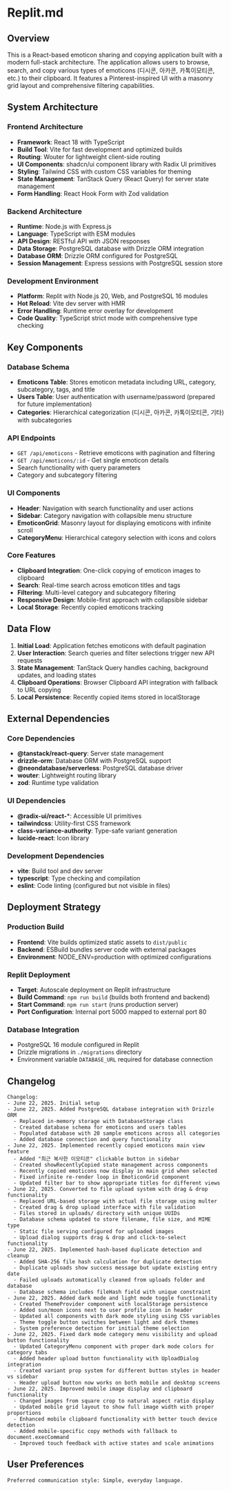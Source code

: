 # Replit.md

## Overview

This is a React-based emoticon sharing and copying application built with a modern full-stack architecture. The application allows users to browse, search, and copy various types of emoticons (디시콘, 아카콘, 카톡이모티콘, etc.) to their clipboard. It features a Pinterest-inspired UI with a masonry grid layout and comprehensive filtering capabilities.

## System Architecture

### Frontend Architecture
- **Framework**: React 18 with TypeScript
- **Build Tool**: Vite for fast development and optimized builds
- **Routing**: Wouter for lightweight client-side routing
- **UI Components**: shadcn/ui component library with Radix UI primitives
- **Styling**: Tailwind CSS with custom CSS variables for theming
- **State Management**: TanStack Query (React Query) for server state management
- **Form Handling**: React Hook Form with Zod validation

### Backend Architecture
- **Runtime**: Node.js with Express.js
- **Language**: TypeScript with ESM modules
- **API Design**: RESTful API with JSON responses
- **Data Storage**: PostgreSQL database with Drizzle ORM integration
- **Database ORM**: Drizzle ORM configured for PostgreSQL
- **Session Management**: Express sessions with PostgreSQL session store

### Development Environment
- **Platform**: Replit with Node.js 20, Web, and PostgreSQL 16 modules
- **Hot Reload**: Vite dev server with HMR
- **Error Handling**: Runtime error overlay for development
- **Code Quality**: TypeScript strict mode with comprehensive type checking

## Key Components

### Database Schema
- **Emoticons Table**: Stores emoticon metadata including URL, category, subcategory, tags, and title
- **Users Table**: User authentication with username/password (prepared for future implementation)
- **Categories**: Hierarchical categorization (디시콘, 아카콘, 카톡이모티콘, 기타) with subcategories

### API Endpoints
- `GET /api/emoticons` - Retrieve emoticons with pagination and filtering
- `GET /api/emoticons/:id` - Get single emoticon details
- Search functionality with query parameters
- Category and subcategory filtering

### UI Components
- **Header**: Navigation with search functionality and user actions
- **Sidebar**: Category navigation with collapsible menu structure
- **EmoticonGrid**: Masonry layout for displaying emoticons with infinite scroll
- **CategoryMenu**: Hierarchical category selection with icons and colors

### Core Features
- **Clipboard Integration**: One-click copying of emoticon images to clipboard
- **Search**: Real-time search across emoticon titles and tags
- **Filtering**: Multi-level category and subcategory filtering
- **Responsive Design**: Mobile-first approach with collapsible sidebar
- **Local Storage**: Recently copied emoticons tracking

## Data Flow

1. **Initial Load**: Application fetches emoticons with default pagination
2. **User Interaction**: Search queries and filter selections trigger new API requests
3. **State Management**: TanStack Query handles caching, background updates, and loading states
4. **Clipboard Operations**: Browser Clipboard API integration with fallback to URL copying
5. **Local Persistence**: Recently copied items stored in localStorage

## External Dependencies

### Core Dependencies
- **@tanstack/react-query**: Server state management
- **drizzle-orm**: Database ORM with PostgreSQL support
- **@neondatabase/serverless**: PostgreSQL database driver
- **wouter**: Lightweight routing library
- **zod**: Runtime type validation

### UI Dependencies
- **@radix-ui/react-***: Accessible UI primitives
- **tailwindcss**: Utility-first CSS framework
- **class-variance-authority**: Type-safe variant generation
- **lucide-react**: Icon library

### Development Dependencies
- **vite**: Build tool and dev server
- **typescript**: Type checking and compilation
- **eslint**: Code linting (configured but not visible in files)

## Deployment Strategy

### Production Build
- **Frontend**: Vite builds optimized static assets to `dist/public`
- **Backend**: ESBuild bundles server code with external packages
- **Environment**: NODE_ENV=production with optimized configurations

### Replit Deployment
- **Target**: Autoscale deployment on Replit infrastructure
- **Build Command**: `npm run build` (builds both frontend and backend)
- **Start Command**: `npm run start` (runs production server)
- **Port Configuration**: Internal port 5000 mapped to external port 80

### Database Integration
- PostgreSQL 16 module configured in Replit
- Drizzle migrations in `./migrations` directory
- Environment variable `DATABASE_URL` required for database connection

## Changelog

```
Changelog:
- June 22, 2025. Initial setup
- June 22, 2025. Added PostgreSQL database integration with Drizzle ORM
  - Replaced in-memory storage with DatabaseStorage class
  - Created database schema for emoticons and users tables
  - Populated database with 20 sample emoticons across all categories
  - Added database connection and query functionality
- June 22, 2025. Implemented recently copied emoticons main view feature
  - Added "최근 복사한 이모티콘" clickable button in sidebar
  - Created showRecentlyCopied state management across components
  - Recently copied emoticons now display in main grid when selected
  - Fixed infinite re-render loop in EmoticonGrid component
  - Updated filter bar to show appropriate titles for different views
- June 22, 2025. Converted to file upload system with drag & drop functionality
  - Replaced URL-based storage with actual file storage using multer
  - Created drag & drop upload interface with file validation
  - Files stored in uploads/ directory with unique UUIDs
  - Database schema updated to store filename, file size, and MIME type
  - Static file serving configured for uploaded images
  - Upload dialog supports drag & drop and click-to-select functionality
- June 22, 2025. Implemented hash-based duplicate detection and cleanup
  - Added SHA-256 file hash calculation for duplicate detection
  - Duplicate uploads show success message but update existing entry date
  - Failed uploads automatically cleaned from uploads folder and database
  - Database schema includes fileHash field with unique constraint
- June 22, 2025. Added dark mode and light mode toggle functionality
  - Created ThemeProvider component with localStorage persistence
  - Added sun/moon icons next to user profile icon in header
  - Updated all components with dark mode styling using CSS variables
  - Theme toggle button switches between light and dark themes
  - System preference detection for initial theme selection
- June 22, 2025. Fixed dark mode category menu visibility and upload button functionality
  - Updated CategoryMenu component with proper dark mode colors for category tabs
  - Added header upload button functionality with UploadDialog integration
  - Created variant prop system for different button styles in header vs sidebar
  - Header upload button now works on both mobile and desktop screens
- June 22, 2025. Improved mobile image display and clipboard functionality
  - Changed images from square crop to natural aspect ratio display
  - Updated mobile grid layout to show full image width with proper proportions
  - Enhanced mobile clipboard functionality with better touch device detection
  - Added mobile-specific copy methods with fallback to document.execCommand
  - Improved touch feedback with active states and scale animations
```

## User Preferences

```
Preferred communication style: Simple, everyday language.
```
